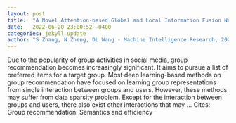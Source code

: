 ```yaml
---
layout: post
title:  "A Novel Attention-based Global and Local Information Fusion Neural Network for Group Recommendation"
date:   2022-06-20 23:00:52 -0400
categories: jekyll update
author: "S Zhang, N Zheng, DL Wang - Machine Intelligence Research, 2022"
---
```

Due to the popularity of group activities in social media, group recommendation becomes increasingly significant. It aims to pursue a list of preferred items for a target group. Most deep learning-based methods on group recommendation have focused on learning group representations from single interaction between groups and users. However, these methods may suffer from data sparsity problem. Except for the interaction between groups and users, there also exist other interactions that may …
Cites: ‪Group recommendation: Semantics and efficiency‬  